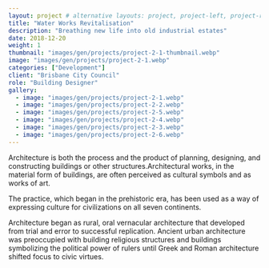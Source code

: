 ```yaml
---
layout: project # alternative layouts: project, project-left, project-right, project-top
title: "Water Works Revitalisation"
description: "Breathing new life into old industrial estates"
date: 2018-12-20
weight: 1
thumbnail: "images/gen/projects/project-2-1-thumbnail.webp"
image: "images/gen/projects/project-2-1.webp"
categories: ["Development"]
client: "Brisbane City Council"
role: "Building Designer"
gallery:
  - image: "images/gen/projects/project-2-1.webp"
  - image: "images/gen/projects/project-2-2.webp"
  - image: "images/gen/projects/project-2-5.webp"
  - image: "images/gen/projects/project-2-4.webp"
  - image: "images/gen/projects/project-2-3.webp"
  - image: "images/gen/projects/project-2-6.webp"
---
```


Architecture is both the process and the product of planning, designing, and constructing buildings or other structures.Architectural works, in the material form of buildings, are often perceived as cultural symbols and as works of art.

The practice, which began in the prehistoric era, has been used as a way of expressing culture for civilizations on all seven continents.

Architecture began as rural, oral vernacular architecture that developed from trial and error to successful replication. Ancient urban architecture was preoccupied with building religious structures and buildings symbolizing the political power of rulers until Greek and Roman architecture shifted focus to civic virtues.
